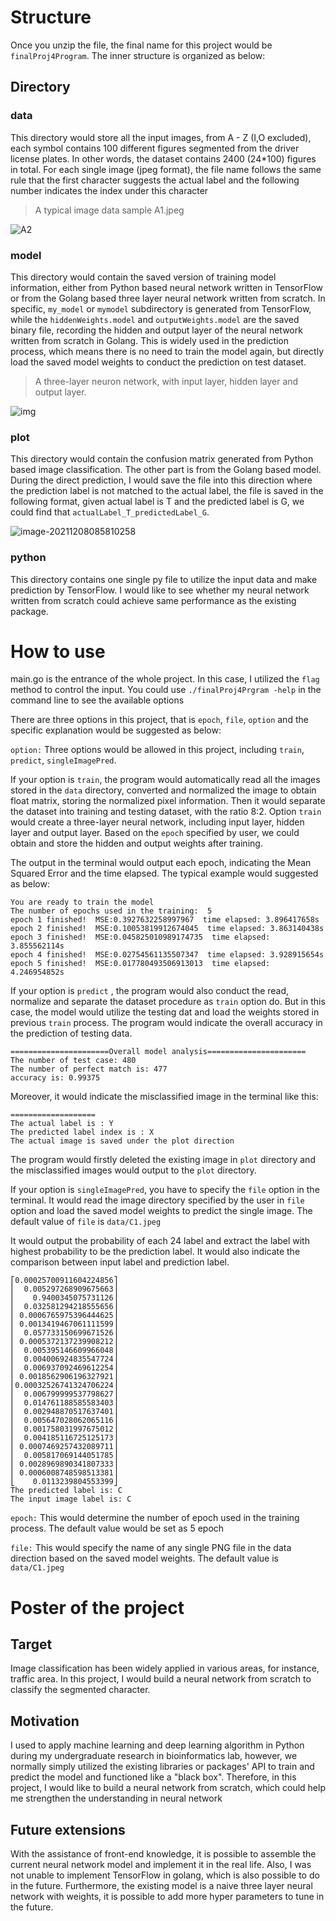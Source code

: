 # Structure

Once you unzip the file, the final name for this project would be `finalProj4Program`. The inner structure is organized as below:



## Directory

### data

This directory would store all the input images, from A - Z (I,O excluded), each symbol contains 100 different figures segmented from the driver license plates. In other words, the dataset contains 2400 (24*100) figures in total. For each single image (jpeg format), the file name follows the same rule that the first character suggests the actual label and the following number indicates the index under this character

> A typical image data sample A1.jpeg

![A2](https://cdn.jsdelivr.net/gh/imgstore/typora/20211208085129.jpeg)



### model

This directory would contain the saved version of training model information, either from Python based neural network written in TensorFlow or from the Golang based three layer neural network written from scratch. In specific, `my_model` or `mymodel` subdirectory is generated from TensorFlow, while the `hiddenWeights.model` and `outputWeights.model` are the saved binary file, recording the hidden and output layer of the neural network written from scratch in Golang. This is widely used in the prediction process, which means there is no need to train the model again, but directly load the saved model weights to conduct the prediction on test dataset.

> A three-layer neuron network, with input layer, hidden layer and output layer.

![img](https://cdn.jsdelivr.net/gh/imgstore/typora/20211208085344.png)

### plot

This directory would contain the confusion matrix generated from Python based image classification. The other part is from the Golang based model. During the direct prediction, I would save the file into this direction where the prediction label is not matched to the actual label, the file is saved in the following format, given actual label is T and the predicted label is G, we could find that `actualLabel_T_predictedLabel_G`.

![image-20211208085810258](https://cdn.jsdelivr.net/gh/imgstore/typora/20211208085811.png)

### python

This directory contains one single py file to utilize the input data and make prediction by TensorFlow. I would like to see whether my neural network written from scratch could achieve same performance as the existing package.





# How to use

main.go is the entrance of the whole project. In this case, I utilized the `flag` method to control the input. You could use `./finalProj4Prgram -help`  in the command line to see the available options



There are three options in this project, that is `epoch`, `file`, `option` and the specific explanation would be suggested as below:



`option:` Three options would be allowed in this project, including `train`, `predict`, `singleImagePred`.

If your option is `train`, the program would automatically read all the images stored in the `data` directory, converted and normalized the image to obtain float matrix, storing the normalized pixel information. Then it would separate the dataset into training and testing dataset, with the ratio 8:2. Option `train` would create a three-layer neural network, including input layer, hidden layer and output layer. Based on the `epoch` specified by user, we could obtain and store the hidden and output weights after training.

The output in the terminal would output each epoch, indicating the Mean Squared Error and the time elapsed. The typical example would suggested as below:

```
You are ready to train the model
The number of epochs used in the training:  5
epoch 1 finished!  MSE:0.3927632258997967  time elapsed: 3.896417658s
epoch 2 finished!  MSE:0.10053819912674045  time elapsed: 3.863140438s
epoch 3 finished!  MSE:0.045825010989174735  time elapsed: 3.855562114s
epoch 4 finished!  MSE:0.02754561135507347  time elapsed: 3.928915654s
epoch 5 finished!  MSE:0.017780493506913013  time elapsed: 4.246954852s
```



If your option is `predict` , the program would also conduct the read, normalize and separate the dataset procedure as `train` option do. But in this case, the model would utilize the testing dat and load the weights stored in previous `train` process. The program would indicate the overall accuracy in the prediction of testing data.

```
======================Overall model analysis======================
The number of test case: 480
The number of perfect match is: 477
accuracy is: 0.99375
```

Moreover, it would indicate the misclassified image in the terminal like this:

```
===================
The actual label is : Y
The predicted label index is : X
The actual image is saved under the plot direction
```

The program would firstly deleted the existing image in `plot` directory and the misclassified images would output to the `plot` directory.

If your option is `singleImagePred`, you have to specify the `file` option in the terminal. It would read the image directory specified by the user in `file` option and load the saved model weights to predict the single image. The default value of `file` is `data/C1.jpeg`

It would output the probability of each 24 label and extract the label with highest probability to be the prediction label. It would also indicate the comparison between input label and prediction label.

```
⎡0.00025700911604224856⎤
⎢  0.005297268909675663⎥
⎢    0.9400345075731126⎥
⎢  0.032581294218555656⎥
⎢ 0.0006765975396444625⎥
⎢ 0.0013419467061111599⎥
⎢  0.057733150699671526⎥
⎢ 0.0005372137239908212⎥
⎢  0.005395146609966048⎥
⎢  0.004006924835547724⎥
⎢  0.006937092469612254⎥
⎢ 0.0018562906196327921⎥
⎢0.00032526741324706224⎥
⎢  0.006799999537798627⎥
⎢  0.014761188585583403⎥
⎢  0.002948870517637401⎥
⎢  0.005647028062065116⎥
⎢  0.001758031997675012⎥
⎢  0.004185116725125173⎥
⎢ 0.0007469257432089711⎥
⎢  0.005817069144051785⎥
⎢ 0.0028969890341807333⎥
⎢ 0.0006008748598513381⎥
⎣    0.0113239804553399⎦
The predicted label is: C
The input image label is: C
```

`epoch:` This would determine the number of epoch used in the training process. The default value would be set as 5 epoch

`file:` This would specify the name of any single PNG file in the data direction based on the saved model weights. The default value is `data/C1.jpeg`



# Poster of the project



## Target

Image classification has been widely applied in various areas, for instance, traffic area. In this project, I would build a neural network from scratch to classify the segmented character. 



## Motivation

I used to apply machine learning and deep learning algorithm in Python during my undergraduate research in bioinformatics lab, however, we normally simply utilized the existing libraries or packages' API to train and predict the model and functioned like a "black box". Therefore, in this project, I would like to build a neural network from scratch, which could help me strengthen the understanding in neural network



## Future extensions

With the assistance of front-end knowledge, it is possible to assemble the current neural network model and implement it in the real life. Also, I was not unable to implement TensorFlow in golang, which is also possible to do in the future. Furthermore, the existing model is a naive three layer neural network with weights, it is possible to add more hyper parameters to tune in the future.
